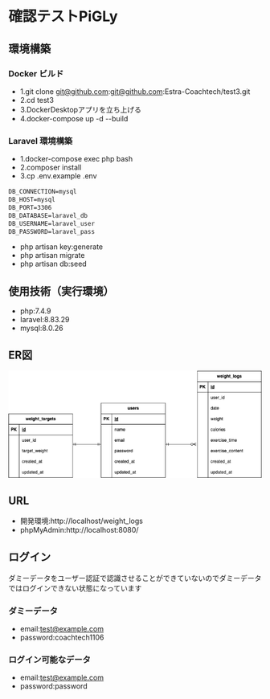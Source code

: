 # 確認テストPiGLy

## 環境構築

### Docker ビルド

- 1.git clone git@github.com:git@github.com:Estra-Coachtech/test3.git
- 2.cd test3
- 3.DockerDesktopアプリを立ち上げる
- 4.docker-compose up -d --build

### Laravel 環境構築

- 1.docker-compose exec php bash
- 2.composer install
- 3.cp .env.example .env

```
DB_CONNECTION=mysql
DB_HOST=mysql
DB_PORT=3306
DB_DATABASE=laravel_db
DB_USERNAME=laravel_user
DB_PASSWORD=laravel_pass
```

- php artisan key:generate
- php artisan migrate
- php artisan db:seed

## 使用技術（実行環境）

- php:7.4.9
- laravel:8.83.29
- mysql:8.0.26

## ER図

![ER図](ER.png)

## URL

- 開発環境:http://localhost/weight_logs
- phpMyAdmin:http://localhost:8080/

## ログイン

ダミーデータをユーザー認証で認識させることができていないのでダミーデータではログインできない状態になっています

### ダミーデータ

- email:test@example.com
- password:coachtech1106

### ログイン可能なデータ

- email:test@example.com
- password:password
